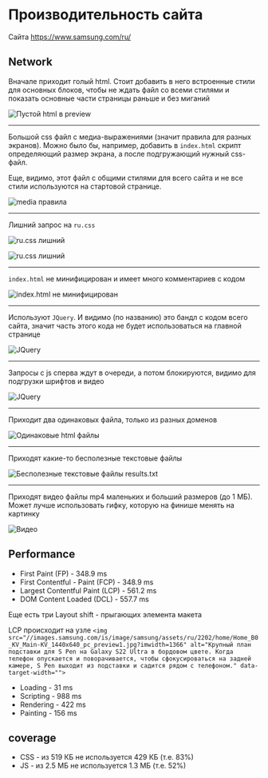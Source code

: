 # Производительность сайта

Сайта https://www.samsung.com/ru/


## Network

Вначале приходит голый html. Стоит добавить в него встроенные стили для основных блоков, чтобы не ждать файл со всеми стилями и показать основные части страницы раньше и без миганий

![Пустой html в preview](./img/1.png)

---

Большой css файл с медиа-выражениями (значит правила для разных экранов). Можно было бы, например, добавить в `index.html` скрипт определяющий размер экрана, а после подгружающий нужный css-файл.

Еще, видимо, этот файл с общими стилями для всего сайта и не все стили используются на стартовой странице.

![media правила](./img/2.png)

---

Лишний запрос на `ru.css`

![ru.css лишний](./img/3.png)

![ru.css лишний](./img/4.png)


---

`index.html` не минифицирован и имеет много комментариев с кодом

![index.html не минифицирован](./img/5.png)

---

Используют `JQuery`. И видимо (по названию) это бандл с кодом всего сайта, значит часть этого кода не будет использоваться на главной странице

![JQuery](./img/6.png)

---

Запросы с js сперва ждут в очереди, а потом блокируются, видимо для подгрузки шрифтов и видео

![JQuery](./img/7.png)

---

Приходит два одинаковых файла, только из разных доменов

![Одинаковые html файлы](./img/8.png)


---

Приходят какие-то бесполезные текстовые файлы

![Бесполезные текстовые файлы results.txt](./img/9.png)

---

Приходят видео файлы mp4 маленьких и больший размеров (до 1 МБ).
Может лучше использовать гифку, которую на финише менять на картинку

![Видео](./img/10.png)


## Performance

* First Paint (FP) - 348.9 ms
* First Contentful -  Paint (FCP) - 348.9 ms
* Largest Contentful Paint (LCP) - 561.2 ms
* DOM Content Loaded (DCL) - 557.7 ms

Еще есть три Layout shift - прыгающих элемента макета

LCP происходит на узле ```<img src="//images.samsung.com/is/image/samsung/assets/ru/2202/home/Home_B0_KV_Main-KV_1440x640_pc_preview1.jpg?imwidth=1366" alt="Крупный план подставки для S Pen на Galaxy S22 Ultra в бордовом цвете. Когда телефон опускается и поворачивается, чтобы сфокусироваться на задней камере, S Pen выходит из подставки и садится рядом с телефоном." data-target-width="">```

* Loading - 31 ms
* Scripting - 988 ms
* Rendering - 422 ms
* Painting - 156 ms


## coverage

* CSS - из 519 КБ не используется 429 КБ (т.е. 83%)
* JS - из 2.5 МБ не используется 1.3 МБ (т.е. 52%)
